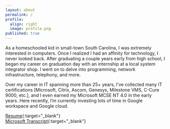 ```yaml
---
layout: about
permalink: /
profile:
  align: right
  image: profile.png
published: true
---
```


As a homeschooled kid in small-town South Carolina, I was extremely interested in computers. Once I realized I had an affinity for technology, I never looked back. After graduating a couple years early from high school, I began my career on graduation day with an internship at a local system integrator shop. I went on to delve into programming, network infrastructure, telephony, and more. 

Over my career in IT spanning more than 25+ years, I’ve collected many IT certifications [Microsoft, Citrix, Ascom, Genesys, Milestone VMS, C-Cure 9000, etc.], and I even earned my Microsoft MCSE NT 4.0 in the early years. Here recently, I’m currently investing lots of time in Google workspace and Google cloud.

[Resume](https://github.com/MichalAFerber/michalferber.com/blob/master/assets/docs/michal_ferber_resume.pdf){:target="_blank"}<br />
[Microsoft Transcript](https://github.com/MichalAFerber/michalferber.com/blob/master/assets/docs/microsoft_certified_professional_transcript.pdf){:target="_blank"}<br />
